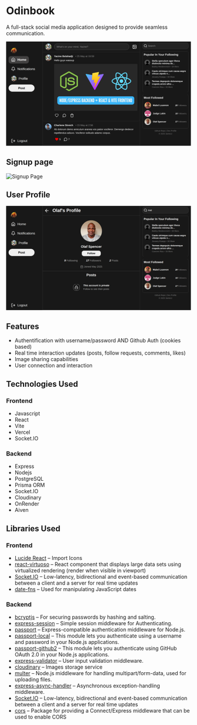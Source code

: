 # Odinbook

A full-stack social media application designed to provide seamless communication.

![App Interface](./client/public/showcase/interface.png)

## Signup page

![Signup Page](./client/public/showcase/sign-up.png)


## User Profile

![User Profile](./client/public/showcase/profile.png)

## Features

- Authentification with username/password AND Github Auth (cookies based)
- Real time interaction updates (posts, follow requests, comments, likes)
- Image sharing capabilities
- User connection and interaction

## Technologies Used

### Frontend

- Javascript
- React
- Vite
- Vercel
- Socket.IO

### Backend

- Express
- Nodejs
- PostgreSQL
- Prisma ORM
- Socket.IO
- Cloudinary
- OnRender
- Aiven

## Libraries Used

### Frontend

- [Lucide React](https://lucide.dev/guide/packages/lucide-react) – Import Icons
- [react-virtuoso](https://virtuoso.dev/) –  React component that displays large data sets using virtualized rendering (render when visible in viewport)
- [Socket.IO](https://socket.io/) – Low-latency, bidirectional and event-based communication between a client and a server for real time updates
- [date-fns](https://date-fns.org/docs/Getting-Started) – Used for manipulating JavaScript dates

### Backend

- [bcryptjs](https://www.npmjs.com/package/bcryptjs) – For securing passwords by hashing and salting.
- [express-session](https://www.npmjs.com/package/express-session) – Simple session middleware for Authenticating.
- [passport](https://www.npmjs.com/package/passport) – Express-compatible authentication middleware for Node.js.
- [passport-local](https://www.npmjs.com/package/passport-local) – This module lets you authenticate using a username and password in your Node.js applications.
- [passport-github2](https://www.npmjs.com/package/passport-github2) – This module lets you authenticate using GitHub OAuth 2.0 in your Node.js applications. 
- [express-validator](https://www.npmjs.com/package/express-validator) – User input validation middleware.
- [cloudinary](https://cloudinary.com/) – Images storage service
- [multer](https://www.npmjs.com/package/multer) – Node.js middleware for handling multipart/form-data, used for uploading files.
- [express-async-handler](https://www.npmjs.com/package/express-async-handler) – Asynchronous exception-handling middleware.
- [Socket.IO](https://socket.io/) – Low-latency, bidirectional and event-based communication between a client and a server for real time updates
- [cors](https://www.npmjs.com/package/cors) – Package for providing a Connect/Express middleware that can be used to enable CORS
